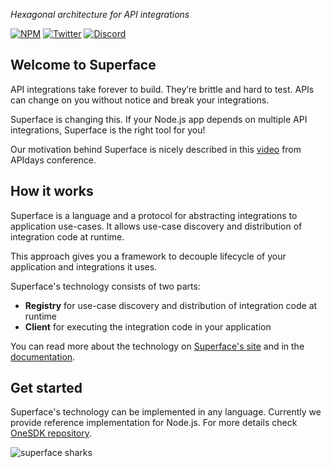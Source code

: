 _Hexagonal architecture for API integrations_

[![NPM](https://img.shields.io/badge/NPM-%40superfaceai-4338CA)](https://www.npmjs.com/org/superfaceai)
[![Twitter](https://img.shields.io/badge/Twitter-%40superfaceai-4338CA)](https://twitter.com/superfaceai)
[![Discord](https://img.shields.io/badge/Discord-%40superface.ai-4338CA)](https://sfc.is/discord)

## Welcome to Superface

API integrations take forever to build. They’re brittle and hard to test. APIs can change on you without notice and break your integrations.

Superface is changing this. If your Node.js app depends on multiple API integrations, Superface is the right tool for you!

Our motivation behind Superface is nicely described in this [video](https://www.youtube.com/watch?v=BCvq3NXFb94) from APIdays conference.

## How it works

Superface is a language and a protocol for abstracting integrations to application use-cases. It allows use-case discovery and distribution of integration code at runtime.

This approach gives you a framework to decouple lifecycle of your application and integrations it uses.

Superface's technology consists of two parts:

- **Registry** for use-case discovery and distribution of integration code at runtime
- **Client** for executing the integration code in your application

You can read more about the technology on [Superface's site](https://superface.ai) and in the [documentation](https://superface.ai/docs).

## Get started

Superface's technology can be implemented in any language. Currently we provide reference implementation for Node.js. For more details check [OneSDK repository](https://github.com/superfaceai/one-sdk-js).

<!-- TODO: url to main -->
<img src="https://github.com/superfaceai/.github/raw/feat/navigation-page/images/sharks.png" alt="superface sharks">
